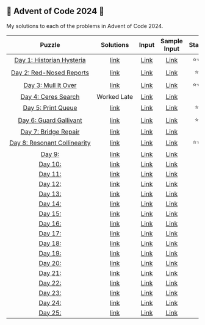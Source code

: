 ## 🎄 Advent of Code 2024 🎄

My solutions to each of the problems in Advent of Code 2024.

|Puzzle|Solutions|Input|Sample Input|Stars|
|:---:|:---:|:---:|:---:|:---:|
| <nobr> [Day 1: Historian Hysteria](https://adventofcode.com/2024/day/1) </nobr> | <nobr> [link](/2024/1/day1.py) </nobr> | </nobr> [Link](/2024/1/input.txt) </nobr> | </nobr> [Link](/2024/1/input_example.txt) </nobr> | </nobr> ⭐⭐</nobr> | 
| <nobr> [Day 2: Red-Nosed Reports](https://adventofcode.com/2024/day/2) </nobr> | <nobr> [link](/2024/2/day2.py) </nobr> | </nobr> [Link](/2024/2/input.txt) </nobr> | </nobr> [Link](/2024/2/input_example.txt) </nobr> | </nobr> ⭐</nobr> | 
| <nobr> [Day 3: Mull It Over](https://adventofcode.com/2024/day/3) </nobr> | <nobr> [link](/2024/3/day3.py) </nobr> | </nobr> [Link](/2024/3/input.txt) </nobr> | </nobr> [Link](/2024/3/input_example.txt) </nobr> | </nobr> ⭐⭐</nobr> |
| <nobr> [Day 4: Ceres Search](https://adventofcode.com/2024/day/4) </nobr> | <nobr> Worked Late </nobr> | </nobr> [Link](/2024/4/input.txt) </nobr> | </nobr> [Link](/2024/4/input_example.txt) </nobr> | </nobr> </nobr> |
| <nobr> [Day 5: Print Queue](https://adventofcode.com/2024/day/5) </nobr> | <nobr> [link](/2024/5/day5.py) </nobr> | </nobr> [Link](/2024/5/input.txt) </nobr> | </nobr> [Link](/2024/5/input_example.txt) </nobr> | </nobr> ⭐</nobr> |
| <nobr> [Day 6: Guard Gallivant](https://adventofcode.com/2024/day/6) </nobr> | <nobr> [link](/2024/6/day6.py) </nobr> | </nobr> [Link](/2024/6/input.txt) </nobr> | </nobr> [Link](/2024/6/input_example.txt) </nobr> | </nobr> ⭐</nobr> |
| <nobr> [Day 7: Bridge Repair](https://adventofcode.com/2024/day/7) </nobr> | <nobr> [link](/2024/7/day7.py) </nobr> | </nobr> [Link](/2024/7/input.txt) </nobr> | </nobr> [Link](/2024/7/input_example.txt) </nobr> | </nobr> </nobr> |
| <nobr> [Day 8: Resonant Collinearity](https://adventofcode.com/2024/day/7) </nobr> | <nobr> [link](/2024/7/day7.py) </nobr> | </nobr> [Link](/2024/7/input.txt) </nobr> | </nobr> [Link](/2024/7/input_example.txt) </nobr> | </nobr> ⭐⭐</nobr> |
| <nobr> [Day 9: ](https://adventofcode.com/2024/day/9) </nobr> | <nobr> [link](/2024/9/day9.py) </nobr> | </nobr> [Link](/2024/9/input.txt) </nobr> | </nobr> [Link](/2024/9/input_example.txt) </nobr> | </nobr> </nobr> |
| <nobr> [Day 10: ](https://adventofcode.com/2024/day/10) </nobr> | <nobr> [link](/2024/10/day10.py) </nobr> | </nobr> [Link](/2024/10/input.txt) </nobr> | </nobr> [Link](/2024/10/input_example.txt) </nobr> | </nobr> </nobr> |
| <nobr> [Day 11: ](https://adventofcode.com/2024/day/11) </nobr> | <nobr> [link](/2024/11/day11.py) </nobr> | </nobr> [Link](/2024/11/input.txt) </nobr> | </nobr> [Link](/2024/11/input_example.txt) </nobr> | </nobr> </nobr> |
| <nobr> [Day 12: ](https://adventofcode.com/2024/day/12) </nobr> | <nobr> [link](/2024/12/day12.py) </nobr> | </nobr> [Link](/2024/12/input.txt) </nobr> | </nobr> [Link](/2024/12/input_example.txt) </nobr> | </nobr> </nobr> |
| <nobr> [Day 13: ](https://adventofcode.com/2024/day/13) </nobr> | <nobr> [link](/2024/13/day13.py) </nobr> | </nobr> [Link](/2024/13/input.txt) </nobr> | </nobr> [Link](/2024/13/input_example.txt) </nobr> | </nobr> </nobr> |
| <nobr> [Day 14: ](https://adventofcode.com/2024/day/14) </nobr> | <nobr> [link](/2024/14/day14.py) </nobr> | </nobr> [Link](/2024/14/input.txt) </nobr> | </nobr> [Link](/2024/14/input_example.txt) </nobr> | </nobr> </nobr> |
| <nobr> [Day 15: ](https://adventofcode.com/2024/day/15) </nobr> | <nobr> [link](/2024/15/day15.py) </nobr> | </nobr> [Link](/2024/15/input.txt) </nobr> | </nobr> [Link](/2024/15/input_example.txt) </nobr> | </nobr> </nobr> |
| <nobr> [Day 16: ](https://adventofcode.com/2024/day/16) </nobr> | <nobr> [link](/2024/16/day16.py) </nobr> | </nobr> [Link](/2024/16/input.txt) </nobr> | </nobr> [Link](/2024/16/input_example.txt) </nobr> | </nobr> </nobr> |
| <nobr> [Day 17: ](https://adventofcode.com/2024/day/17) </nobr> | <nobr> [link](/2024/17/day17.py) </nobr> | </nobr> [Link](/2024/17/input.txt) </nobr> | </nobr> [Link](/2024/17/input_example.txt) </nobr> | </nobr> </nobr> |
| <nobr> [Day 18: ](https://adventofcode.com/2024/day/18) </nobr> | <nobr> [link](/2024/18/day18.py) </nobr> | </nobr> [Link](/2024/18/input.txt) </nobr> | </nobr> [Link](/2024/18/input_example.txt) </nobr> | </nobr> </nobr> |
| <nobr> [Day 19: ](https://adventofcode.com/2024/day/19) </nobr> | <nobr> [link](/2024/19/day19.py) </nobr> | </nobr> [Link](/2024/19/input.txt) </nobr> | </nobr> [Link](/2024/19/input_example.txt) </nobr> | </nobr> </nobr> |
| <nobr> [Day 20: ](https://adventofcode.com/2024/day/20) </nobr> | <nobr> [link](/2024/20/day20.py) </nobr> | </nobr> [Link](/2024/20/input.txt) </nobr> | </nobr> [Link](/2024/20/input_example.txt) </nobr> | </nobr> </nobr> |
| <nobr> [Day 21: ](https://adventofcode.com/2024/day/21) </nobr> | <nobr> [link](/2024/21/day21.py) </nobr> | </nobr> [Link](/2024/21/input.txt) </nobr> | </nobr> [Link](/2024/21/input_example.txt) </nobr> | </nobr> </nobr> |
| <nobr> [Day 22: ](https://adventofcode.com/2024/day/22) </nobr> | <nobr> [link](/2024/22/day22.py) </nobr> | </nobr> [Link](/2024/22/input.txt) </nobr> | </nobr> [Link](/2024/22/input_example.txt) </nobr> | </nobr> </nobr> |
| <nobr> [Day 23: ](https://adventofcode.com/2024/day/23) </nobr> | <nobr> [link](/2024/23/day23.py) </nobr> | </nobr> [Link](/2024/23/input.txt) </nobr> | </nobr> [Link](/2024/23/input_example.txt) </nobr> | </nobr> </nobr> |
| <nobr> [Day 24: ](https://adventofcode.com/2024/day/24) </nobr> | <nobr> [link](/2024/24/day24.py) </nobr> | </nobr> [Link](/2024/24/input.txt) </nobr> | </nobr> [Link](/2024/24/input_example.txt) </nobr> | </nobr> </nobr> |
| <nobr> [Day 25: ](https://adventofcode.com/2024/day/25) </nobr> | <nobr> [link](/2024/25/day25.py) </nobr> | </nobr> [Link](/2024/25/input.txt) </nobr> | </nobr> [Link](/2024/25/input_example.txt) </nobr> | </nobr> </nobr> |
